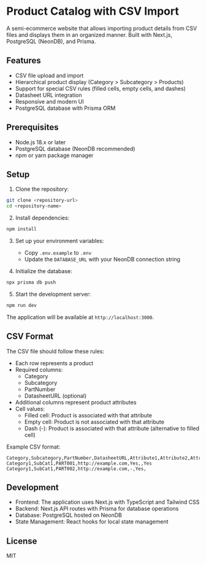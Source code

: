 # Product Catalog with CSV Import

A semi-ecommerce website that allows importing product details from CSV files and displays them in an organized manner. Built with Next.js, PostgreSQL (NeonDB), and Prisma.

## Features

- CSV file upload and import
- Hierarchical product display (Category > Subcategory > Products)
- Support for special CSV rules (filled cells, empty cells, and dashes)
- Datasheet URL integration
- Responsive and modern UI
- PostgreSQL database with Prisma ORM

## Prerequisites

- Node.js 18.x or later
- PostgreSQL database (NeonDB recommended)
- npm or yarn package manager

## Setup

1. Clone the repository:
```bash
git clone <repository-url>
cd <repository-name>
```

2. Install dependencies:
```bash
npm install
```

3. Set up your environment variables:
   - Copy `.env.example` to `.env`
   - Update the `DATABASE_URL` with your NeonDB connection string

4. Initialize the database:
```bash
npx prisma db push
```

5. Start the development server:
```bash
npm run dev
```

The application will be available at `http://localhost:3000`.

## CSV Format

The CSV file should follow these rules:
- Each row represents a product
- Required columns:
  - Category
  - Subcategory
  - PartNumber
  - DatasheetURL (optional)
- Additional columns represent product attributes
- Cell values:
  - Filled cell: Product is associated with that attribute
  - Empty cell: Product is not associated with that attribute
  - Dash (-): Product is associated with that attribute (alternative to filled cell)

Example CSV format:
```csv
Category,Subcategory,PartNumber,DatasheetURL,Attribute1,Attribute2,Attribute3
Category1,SubCat1,PART001,http://example.com,Yes,,Yes
Category1,SubCat1,PART002,http://example.com,-,Yes,
```

## Development

- Frontend: The application uses Next.js with TypeScript and Tailwind CSS
- Backend: Next.js API routes with Prisma for database operations
- Database: PostgreSQL hosted on NeonDB
- State Management: React hooks for local state management

## License

MIT
